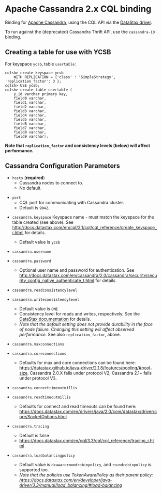 <!--
Copyright (c) 2015 YCSB contributors. All rights reserved.

Licensed under the Apache License, Version 2.0 (the "License"); you
may not use this file except in compliance with the License. You
may obtain a copy of the License at

http://www.apache.org/licenses/LICENSE-2.0

Unless required by applicable law or agreed to in writing, software
distributed under the License is distributed on an "AS IS" BASIS,
WITHOUT WARRANTIES OR CONDITIONS OF ANY KIND, either express or
implied. See the License for the specific language governing
permissions and limitations under the License. See accompanying
LICENSE file.
-->

# Apache Cassandra 2.x CQL binding

Binding for [Apache Cassandra](http://cassandra.apache.org), using the CQL API
via the [DataStax
driver](http://docs.datastax.com/en/developer/java-driver/2.1/java-driver/whatsNew2.html).

To run against the (deprecated) Cassandra Thrift API, use the `cassandra-10` binding.

## Creating a table for use with YCSB

For keyspace `ycsb`, table `usertable`:

    cqlsh> create keyspace ycsb
        WITH REPLICATION = {'class' : 'SimpleStrategy', 'replication_factor': 3 };
    cqlsh> USE ycsb;
    cqlsh> create table usertable (
        y_id varchar primary key,
        field0 varchar,
        field1 varchar,
        field2 varchar,
        field3 varchar,
        field4 varchar,
        field5 varchar,
        field6 varchar,
        field7 varchar,
        field8 varchar,
        field9 varchar);

**Note that `replication_factor` and consistency levels (below) will affect performance.**

## Cassandra Configuration Parameters

- `hosts` (**required**)
  - Cassandra nodes to connect to.
  - No default.

* `port`
  * CQL port for communicating with Cassandra cluster.
  * Default is `9042`.

- `cassandra.keyspace`
  Keyspace name - must match the keyspace for the table created (see above).
  See http://docs.datastax.com/en/cql/3.1/cql/cql_reference/create_keyspace_r.html for details.

  - Default value is `ycsb`

- `cassandra.username`
- `cassandra.password`
  - Optional user name and password for authentication. See http://docs.datastax.com/en/cassandra/2.0/cassandra/security/security_config_native_authenticate_t.html for details.

* `cassandra.readconsistencylevel`
* `cassandra.writeconsistencylevel`

  * Default value is `ONE`
  - Consistency level for reads and writes, respectively. See the [DataStax documentation](http://docs.datastax.com/en/cassandra/2.0/cassandra/dml/dml_config_consistency_c.html) for details.
  * *Note that the default setting does not provide durability in the face of node failure. Changing this setting will affect observed performance.* See also `replication_factor`, above.

* `cassandra.maxconnections`
* `cassandra.coreconnections`
  * Defaults for max and core connections can be found here: https://datastax.github.io/java-driver/2.1.8/features/pooling/#pool-size. Cassandra 2.0.X falls under protocol V2, Cassandra 2.1+ falls under protocol V3.
* `cassandra.connecttimeoutmillis`
* `cassandra.readtimeoutmillis`
  * Defaults for connect and read timeouts can be found here: https://docs.datastax.com/en/drivers/java/2.0/com/datastax/driver/core/SocketOptions.html.
* `cassandra.tracing`
  * Default is false
  * https://docs.datastax.com/en/cql/3.3/cql/cql_reference/tracing_r.html
* `cassandra.loadbalancingpolicy`
  * Default value is `dcawareroundrobinpolicy`, and `roundrobinpolicy` is supported too.
  * *Note that the policies use TokenAwarePolicy as their parent policy: https://docs.datastax.com/en/developer/java-driver/3.3/manual/load_balancing/#load-balancing*